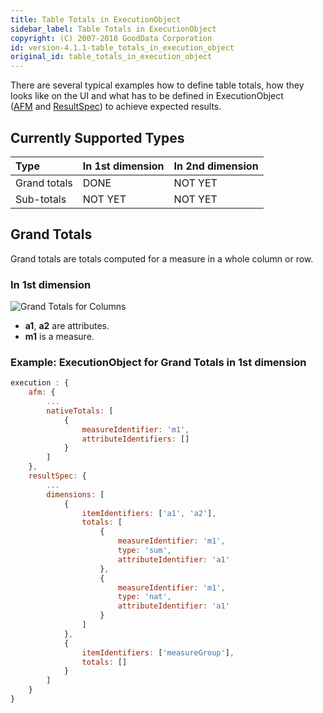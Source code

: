 ```yaml
---
title: Table Totals in ExecutionObject
sidebar_label: Table Totals in ExecutionObject
copyright: (C) 2007-2018 GoodData Corporation
id: version-4.1.1-table_totals_in_execution_object
original_id: table_totals_in_execution_object
---
```


There are several typical examples how to define table totals, how they looks like on the UI and what has to be defined in ExecutionObject \([AFM](afm.md#native-total) and [ResultSpec](result_specification.md#totals)\) to achieve expected results.

## Currently Supported Types

| Type | In 1st dimension | In 2nd dimension |
| :--- | :--- | :--- |
| Grand totals | DONE | NOT YET |
| Sub-totals | NOT YET | NOT YET |

## Grand Totals

Grand totals are totals computed for a measure in a whole column or row.

### In 1st dimension

![Grand Totals for Columns](assets/GrandTotalsForColumns.png)

* **a1**, **a2** are attributes.
* **m1** is a measure.

### Example: ExecutionObject for Grand Totals in 1st dimension

```javascript
execution : {
    afm: {
        ...
        nativeTotals: [
            {
                measureIdentifier: 'm1',
                attributeIdentifiers: []
            }
        ]
    },
    resultSpec: {
        ...
        dimensions: [
            {
                itemIdentifiers: ['a1', 'a2'],
                totals: [
                    {
                        measureIdentifier: 'm1',
                        type: 'sum',
                        attributeIdentifier: 'a1'
                    },
                    {
                        measureIdentifier: 'm1',
                        type: 'nat',
                        attributeIdentifier: 'a1'
                    }
                ]
            },
            {
                itemIdentifiers: ['measureGroup'],
                totals: []
            }
        ]
    }
}
```
